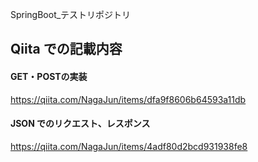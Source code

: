 SpringBoot_テストリポジトリ

## Qiita での記載内容

#### GET・POSTの実装

https://qiita.com/NagaJun/items/dfa9f8606b64593a11db

#### JSON でのリクエスト、レスポンス

https://qiita.com/NagaJun/items/4adf80d2bcd931938fe8
